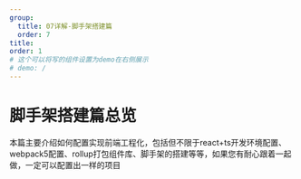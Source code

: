 ```yaml
---
group:
  title: 07详解-脚手架搭建篇
  order: 7
title: 
order: 1
# 这个可以将写的组件设置为demo在右侧展示
# demo: /
---
```


# 脚手架搭建篇总览
本篇主要介绍如何配置实现前端工程化，包括但不限于react+ts开发环境配置、webpack5配置、rollup打包组件库、脚手架的搭建等等，如果您有耐心跟着一起做，一定可以配置出一样的项目


